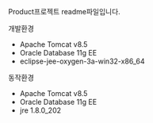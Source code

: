 Product프로젝트 readme파일입니다.

개발환경
- Apache Tomcat v8.5
- Oracle Database 11g EE
- eclipse-jee-oxygen-3a-win32-x86_64

동작환경
- Apache Tomcat v8.5
- Oracle Database 11g EE
- jre 1.8.0_202
